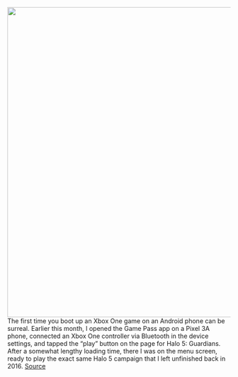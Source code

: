 <img src='https://cdn.vox-cdn.com/thumbor/Euis4FrSmXTmNb39d0ZYFnQBIl4=/0x0:2040x1360/1200x675/filters:focal(857x517:1183x843)/cdn.vox-cdn.com/uploads/chorus_image/image/67614569/acastro_190530_1777_xbox_0002.0.0.jpg' width='700px' /><br/>
The first time you boot up an Xbox One game on an Android phone can be surreal. Earlier this month, I opened the Game Pass app on a Pixel 3A phone, connected an Xbox One controller via Bluetooth in the device settings, and tapped the “play” button on the page for Halo 5: Guardians. After a somewhat lengthy loading time, there I was on the menu screen, ready to play the exact same Halo 5 campaign that I left unfinished back in 2016.
<a href='https://www.theverge.com/2020/10/11/21498822/microsoft-xcloud-hands-on-review-xbox-game-pass-ultimate-lag-load-times'> Source <a/>